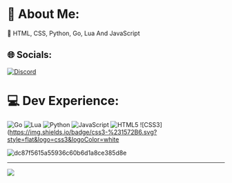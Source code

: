 # 💫 About Me:
🔭 HTML, CSS, Python, Go, Lua And JavaScript


## 🌐 Socials:
[![Discord](https://img.shields.io/badge/Discord-%237289DA.svg?logo=discord&logoColor=white)](https://discord.gg/https://discord.gg/twiz) 

# 💻 Dev Experience:
![Go](https://img.shields.io/badge/go-%2300ADD8.svg?style=flat&logo=go&logoColor=white) ![Lua](https://img.shields.io/badge/lua-%232C2D72.svg?style=flat&logo=lua&logoColor=white) ![Python](https://img.shields.io/badge/python-3670A0?style=flat&logo=python&logoColor=ffdd54) ![JavaScript](https://img.shields.io/badge/javascript-%23323330.svg?style=flat&logo=javascript&logoColor=%23F7DF1E) ![HTML5](https://img.shields.io/badge/html5-%23E34F26.svg?style=flat&logo=html5&logoColor=white) ![CSS3](https://img.shields.io/badge/css3-%231572B6.svg?style=flat&logo=css3&logoColor=white

![dc87f5615a55936c60b6d1a8ce385d8e](https://github.com/injrs0001/injrs0001/assets/140786531/6051303a-fbf2-4d13-88bd-e69d05c6970b)


---
[![](https://visitcount.itsvg.in/api?id=injrs&icon=2&color=12)](https://visitcount.itsvg.in)
